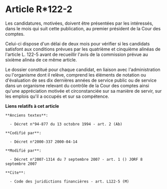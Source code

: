 # Article R*122-2

Les candidatures, motivées, doivent être présentées par les intéressés, dans le mois qui suit cette publication, au premier
président de la Cour des comptes.

Celui-ci dispose d'un délai de deux mois pour vérifier si les candidats satisfont aux conditions prévues par les quatrième et
cinquième alinéas de l'article L. 122-5 avant de recueillir l'avis de la commission prévue au sixième alinéa de ce même
article.

Le dossier constitué pour chaque candidat, en liaison avec l'administration ou l'organisme dont il relève, comprend les
éléments de notation ou d'évaluation de ses dix dernières années de service public ou de service dans un organisme relevant
du contrôle de la Cour des comptes ainsi qu'une appréciation motivée et circonstanciée sur sa manière de servir, sur les
emplois qu'il a occupés et sur sa compétence.

**Liens relatifs à cet article**

	**Anciens textes**:

	  - Décret n°94-877 du 13 octobre 1994 - art. 2 (Ab)

	**Codifié par**:

	  - Décret n°2000-337 2000-04-14

	**Modifié par**:

	  - Décret n°2007-1314 du 7 septembre 2007 - art. 1 () JORF 8 septembre 2007

	**Cite**:

	  - Code des juridictions financières - art. L122-5 (M)
